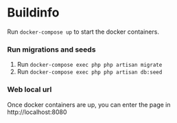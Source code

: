 # Buildinfo

Run `docker-compose up` to start the docker containers.

### Run migrations and seeds

1. Run `docker-compose exec php php artisan migrate`
2. Run `docker-compose exec php php artisan db:seed`

### Web local url
Once docker containers are up, you can enter the page in http://localhost:8080
